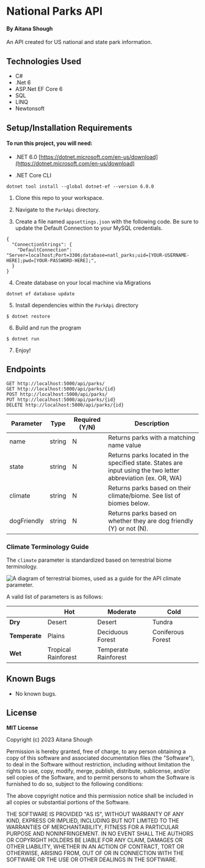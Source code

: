 # National Parks API

#### By Aitana Shough

An API created for US national and state park information.

## Technologies Used

* C#
* .Net 6
* ASP.Net EF Core 6
* SQL
* LINQ
* Newtonsoft

## Setup/Installation Requirements

#### To run this project, you will need:
* .NET 6.0
[https://dotnet.microsoft.com/en-us/download](https://dotnet.microsoft.com/en-us/download)

* .NET Core CLI
```
dotnet tool install --global dotnet-ef --version 6.0.0
```

1. Clone this repo to your workspace.

2. Navigate to the `ParkApi` directory.

3. Create a file named `appsettings.json` with the following code. Be sure to update the Default Connection to your MySQL credentials.
```
{
  "ConnectionStrings": {
    "DefaultConnection": "Server=localhost;Port=3306;database=natl_parks;uid=[YOUR-USERNAME-HERE];pwd=[YOUR-PASSWORD-HERE];",
  }
}
```

4. Create database on your local machine via Migrations
```
dotnet ef database update
```

5. Install dependencies within the `ParkApi` directory
```
$ dotnet restore
````

6. Build and run the program 
 ```
 $ dotnet run
 ```

7. Enjoy!

## Endpoints

```
GET http://localhost:5000/api/parks/
GET http://localhost:5000/api/parks/{id}
POST http://localhost:5000/api/parks/
PUT http://localhost:5000/api/parks/{id}
DELETE http://localhost:5000/api/parks/{id}
```

|Parameter | Type | Required (Y/N) | Description |
|----------|------|----------------|-------------|
|name      |string| N              |Returns parks with a matching name value|
|state     |string| N              |Returns parks located in the specified state. States are input using the two letter abbreviation (ex. OR, WA)|
|climate   |string| N              |Returns parks based on their climate/biome. See list of biomes below.|
|dogFriendly|string|N              |Returns parks based on whether they are dog friendly (Y) or not (N).|

### Climate Terminology Guide

The `climate` parameter is standardized based on terrestrial biome terminology.

![A diagram of terrestrial biomes, used as a guide for the API climate parameter.](https://pbs.twimg.com/media/FNA1yWyWYAYOjIz?format=jpg&name=900x900 "Terrestrial Biomes")

A valid list of parameters is as follows:

|  |Hot        |Moderate     |Cold                  |
|----------------|-----------|-------------|----------------------|
|**Dry**         |Desert     |Desert      |Tundra                |
|**Temperate**   |Plains  |Deciduous Forest |Coniferous Forest |
|**Wet**    |Tropical Rainforest |Temperate Rainforest | |

## Known Bugs

* No known bugs.


## License

**MIT License**

Copyright (c) 2023 Aitana Shough

Permission is hereby granted, free of charge, to any person obtaining a copy of this software and associated documentation files (the "Software"), to deal in the Software without restriction, including without limitation the rights to use, copy, modify, merge, publish, distribute, sublicense, and/or sell copies of the Software, and to permit persons to whom the Software is furnished to do so, subject to the following conditions:

The above copyright notice and this permission notice shall be included in all copies or substantial portions of the Software.

THE SOFTWARE IS PROVIDED "AS IS", WITHOUT WARRANTY OF ANY KIND, EXPRESS OR IMPLIED, INCLUDING BUT NOT LIMITED TO THE WARRANTIES OF MERCHANTABILITY, FITNESS FOR A PARTICULAR PURPOSE AND NONINFRINGEMENT. IN NO EVENT SHALL THE AUTHORS OR COPYRIGHT HOLDERS BE LIABLE FOR ANY CLAIM, DAMAGES OR OTHER LIABILITY, WHETHER IN AN ACTION OF CONTRACT, TORT OR OTHERWISE, ARISING FROM, OUT OF OR IN CONNECTION WITH THE SOFTWARE OR THE USE OR OTHER DEALINGS IN THE SOFTWARE.
